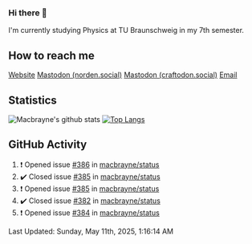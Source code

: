 ### Hi there 👋
I'm currently studying Physics at TU Braunschweig in my 7th semester.

## How to reach me
[Website](https://florentin-schleuss.de)
<a rel="me" href="https://norden.social/@florentin">Mastodon (norden.social)</a>
<a rel="me" href="https://craftodon.social/@frodolon">Mastodon (craftodon.social)</a>
[Email](mailto:hello@macbrayne.de)

## Statistics
![Macbrayne's github stats](https://github-readme-stats.vercel.app/api?username=macbrayne&count_private=true&show_icons=true&hide_rank=true&custom_title=macbrayne's%20GitHub%20Stats)
[![Top Langs](https://github-readme-stats.vercel.app/api/top-langs/?username=macbrayne&exclude_repo=liftron&layout=compact)](https://github.com/anuraghazra/github-readme-stats)
## GitHub Activity

<!--RECENT_ACTIVITY:start-->
1. ❗️ Opened issue [#386](https://github.com/macbrayne/status/issues/386) in [macbrayne/status](https://github.com/macbrayne/status)
2. ✔️ Closed issue [#385](https://github.com/macbrayne/status/issues/385) in [macbrayne/status](https://github.com/macbrayne/status)
3. ❗️ Opened issue [#385](https://github.com/macbrayne/status/issues/385) in [macbrayne/status](https://github.com/macbrayne/status)
4. ✔️ Closed issue [#382](https://github.com/macbrayne/status/issues/382) in [macbrayne/status](https://github.com/macbrayne/status)
5. ❗️ Opened issue [#384](https://github.com/macbrayne/status/issues/384) in [macbrayne/status](https://github.com/macbrayne/status)
<!--RECENT_ACTIVITY:end-->

<!--RECENT_ACTIVITY:last_update-->
Last Updated: Sunday, May 11th, 2025, 1:16:14 AM
<!--RECENT_ACTIVITY:last_update_end-->


<!--
**macbrayne/macbrayne** is a ✨ _special_ ✨ repository because its `README.md` (this file) appears on your GitHub profile.

Here are some ideas to get you started:

- 🔭 I’m currently working on ...
- 🌱 I’m currently learning ...
- 👯 I’m looking to collaborate on ...
- 🤔 I’m looking for help with ...
- 💬 Ask me about ...
- 📫 How to reach me: ...
- 😄 Pronouns: ...
- ⚡ Fun fact: ...
-->

